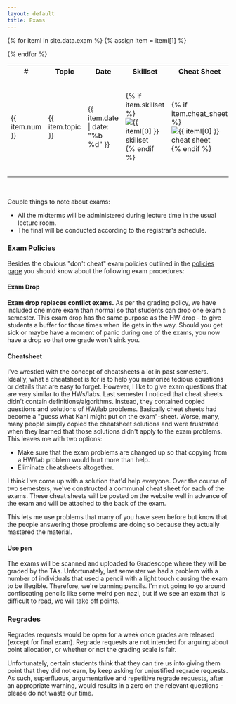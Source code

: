 ```yaml
---
layout: default
title: Exams
---
```


<table id="customers">
  <tr>
    <th> # </th>
    <th>Topic</th>
    <th>Date</th>
    <th>Skillset</th>
    <th>Cheat Sheet</th>
    <th>Fodder</th>
    <th>Sample</th>
    <th>Exam & Solutions</th>
  </tr>
  {% for iteml in site.data.exam %}  
    {% assign item = iteml[1] %}
    <tr>
        <td>{{ item.num }}</td>
        <td> {{ item.topic }} </td>
        <td> {{ item.date | date: "%b %d" }} </td>
        <td> 
        <!-- Skillset  -->
            {% if item.skillset %}
            <a href="{{ site.base }}{{ item.skillset }}"
                style="text-decoration: none">
                <img class="homework-icon"
                    alt="{{ iteml[0] }} skillset"
                    title="{{ iteml[0] }} skillset"
                    src="{{ site.base }}/img/icons/notes.png" />
            </a>
            {% endif %}
        </td>
        <td> 
        <!-- Cheatsheet  -->
            {% if item.cheat_sheet %}
            <a href="{{ site.base }}{{ item.cheat_sheet }}"
                style="text-decoration: none">
                <img class="homework-icon"
                    alt="{{ iteml[0] }} cheat sheet"
                    title="{{ iteml[0] }} cheat sheet"
                    src="{{ site.base }}/img/icons/cheat_sheet_icon.png" />
            </a>
            {% endif %}
        </td>
        <td>
        <!-- Fodder  -->
            {% if item.fodder %}
            <a href="{{ site.base }}{{ item.fodder }}"
                style="text-decoration: none">
                <img class="homework-icon"
                    alt="{{ iteml[0] }} fodder"
                    title="{{ iteml[0] }} fodder"
                    src="{{ site.base }}/img/icons/lab_questions.png" />
            </a>
            {% endif %}
        </td>
        <td> 
        <!-- Sample Exam  -->
            {% if item.samp_exam %}
            <a href="{{ site.base }}{{ item.samp_exam }}"
                style="text-decoration: none">
                <img class="homework-icon"
                    alt="{{ iteml[0] }} sample exam"
                    title="{{ iteml[0] }} sample exam"
                    src="{{ site.base }}/img/icons/lab_questions.png" />
            </a>
            {% endif %}
        </td>
        <td> 
            {% if item.exam_questions %}
            <a href="{{ site.base }}{{ item.samp_exam }}"
                style="text-decoration: none">
                <img class="homework-icon"
                    alt="{{ iteml[0] }} exam questions"
                    title="{{ iteml[0] }} exam questions"
                    src="{{ site.base }}/img/icons/lab_questions.png" />
            </a>
            {% endif %}
            {% if item.exam_solutions %}
            <a href="{{ site.base }}{{ item.exam_solutions }}"
                style="text-decoration: none">
                <img class="homework-icon"
                    alt="{{ iteml[0] }} exam solutions"
                    title="{{ iteml[0] }} exam solutions"
                    src="{{ site.base }}/img/icons/lab_solutions.png" />
            </a>
            {% endif %}
        </td>
    </tr>        


  {% endfor %}

</table>



&nbsp;

Couple things to note about exams:
- All the midterms will be administered during lecture time in the usual lecture room. 
- The final will be conducted according to the registrar's schedule. 

### Exam Policies

Besides the obvious "don't cheat" exam policies outlined in the [policies page](/policies/cheating) you should know about the following exam procedures: 

#### Exam Drop

**Exam drop replaces conflict exams.** As per the grading policy, we have included one more exam than normal so that students can drop one exam a semester. This exam drop has the same purpose as the HW drop - to give students a buffer for those times when life gets in the way. Should you get sick or maybe have a moment of panic during one of the exams, you now have a drop so that one grade won't sink you. 

#### Cheatsheet

I've wrestled with the concept of cheatsheets a lot in past semesters. Ideally, what a cheatsheet is for is to help you memorize tedious equations or details that are easy to forget. However, I like to give exam questions that are very similar to the HWs/labs. Last semester I noticed that cheat sheets didn't contain definitions/algorithms. Instead, they contained copied questions and solutions of HW/lab problems. Basically cheat sheets had become a "guess what Kani might put on the exam"-sheet. Worse, many, many people simply copied the cheatsheet solutions and were frustrated when they learned that those solutions didn't apply to the exam problems. This leaves me with two options: 

- Make sure that the exam problems are changed up so that copying from a HW/lab problem would hurt more than help. 
- Eliminate cheatsheets altogether. 

I think I've come up with a solution that'd help everyone. Over the course of two semesters, we've constructed a communal cheat sheet for each of the exams. These cheat sheets will be posted on the website well in advance of the exam and will be attached to the back of the exam. 

This lets me use problems that many of you have seen before but know that the people answering those problems are doing so because they actually mastered the material. 

#### Use pen

The exams will be scanned and uploaded to Gradescope where they will be graded by the TAs. Unfortunately, last semester we had a problem with a number of individuals that used a pencil with a light touch causing the exam to be illegible. Therefore, we're banning pencils. I'm not going to go around confiscating pencils like some weird pen nazi, but if we see an exam that is difficult to read, we will take off points.  


### Regrades

Regrades requests would be open for a week once grades are released (except for final exam). Regrade requests are not intended for arguing about point allocation, or whether or not the grading scale is fair.

Unfortunately, certain students think that they can tire us into giving them point that they did not earn, by keep asking for unjustified regrade requests. As such, superfluous, argumentative and repetitive regrade requests, after an appropriate warning, would results in a zero on the relevant questions - please do not waste our time.